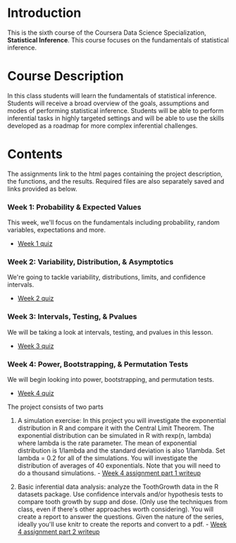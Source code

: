 # Introduction
This is the sixth course of the Coursera Data Science Specialization, **Statistical Inference**. This course focuses on the fundamentals of statistical inference.

# Course Description
In this class students will learn the fundamentals of statistical inference. Students will receive a broad overview of the goals, assumptions and modes of performing statistical inference. Students will be able to perform inferential tasks in highly targeted settings and will be able to use the skills developed as a roadmap for more complex inferential challenges.

# Contents
The assignments link to the html pages containing the project description, the functions, and the results. Required files are also separately saved and links provided as below.

### Week 1: Probability & Expected Values
This week, we'll focus on the fundamentals including probability, random variables, expectations and more.
- [Week 1 quiz](https://wamber-aww.github.io/coursera-data-science/Course06_Stats/W1Quiz.html)

### Week 2: Variability, Distribution, & Asymptotics
We're going to tackle variability, distributions, limits, and confidence intervals.
- [Week 2 quiz](https://wamber-aww.github.io/coursera-data-science/Course06_Stats/W2Quiz.html)

### Week 3: Intervals, Testing, & Pvalues
We will be taking a look at intervals, testing, and pvalues in this lesson.
- [Week 3 quiz](https://wamber-aww.github.io/coursera-data-science/Course06_Stats/W3Quiz.html)

### Week 4: Power, Bootstrapping, & Permutation Tests
We will begin looking into power, bootstrapping, and permutation tests.
- [Week 4 quiz](https://wamber-aww.github.io/coursera-data-science/Course06_Stats/W4Quiz.html)

The project consists of two parts
  1. A simulation exercise: In this project you will investigate the exponential distribution in R and compare it with the Central Limit Theorem. The exponential distribution can be simulated in R with rexp(n, lambda) where lambda is the rate parameter. The mean of exponential distribution is 1/lambda and the standard deviation is also 1/lambda. Set lambda = 0.2 for all of the simulations. You will investigate the distribution of averages of 40 exponentials. Note that you will need to do a thousand simulations.
    - [Week 4 assignment part 1 writeup]()
    
  2. Basic inferential data analysis: analyze the ToothGrowth data in the R datasets package. Use confidence intervals and/or hypothesis tests to compare tooth growth by supp and dose. (Only use the techniques from class, even if there's other approaches worth considering). You will create a report to answer the questions. Given the nature of the series, ideally you'll use knitr to create the reports and convert to a pdf.
    - [Week 4 assignment part 2 writeup]()


